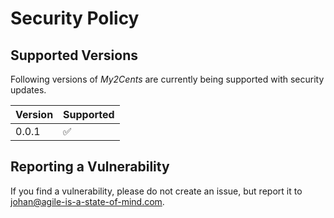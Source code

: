 # Security Policy

## Supported Versions

Following versions of *My2Cents* are currently being supported with security updates.

| Version | Supported          |
| ------- | ------------------ |
| 0.0.1   | :white_check_mark: |

## Reporting a Vulnerability

If you find a vulnerability, please do not create an issue, but report it to johan@agile-is-a-state-of-mind.com.
